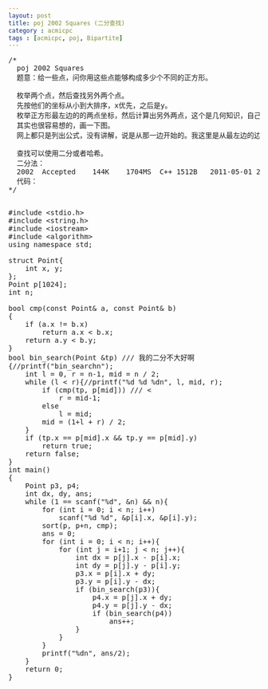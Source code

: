 ```yaml
---
layout: post
title: poj 2002 Squares (二分查找)
category : acmicpc
tags : [acmicpc, poj, Bipartite]
---
```


<pre>/*  
  poj 2002 Squares  
  题意：给一些点，问你用这些点能够构成多少个不同的正方形。  
  
  枚举两个点，然后查找另外两个点。  
  先按他们的坐标从小到大排序，x优先，之后是y。  
  枚举正方形最左边的的两点坐标，然后计算出另外两点，这个是几何知识，自己想一下吧。  
  其实也很容易想的，画一下图。  
  网上都只是列出公式，没有讲解，说是从那一边开始的。我这里是从最左边的边找另外两点。  
  
  查找可以使用二分或者哈希。  
  二分法：  
  2002	Accepted	144K	1704MS	C++	1512B	2011-05-01 23:45:51  
  代码：  
*/</pre>  
<!--more-->  
<pre>  
#include &lt;stdio.h&gt;  
#include &lt;string.h&gt;  
#include &lt;iostream&gt;  
#include &lt;algorithm&gt;  
using namespace std;  

struct Point{  
    int x, y;  
};  
Point p[1024];  
int n;  

bool cmp(const Point&amp; a, const Point&amp; b)  
{  
    if (a.x != b.x)  
        return a.x &lt; b.x;  
    return a.y &lt; b.y;  
}  
bool bin_search(Point &amp;tp) /// 我的二分不大好啊  
{//printf("bin_searchn");  
    int l = 0, r = n-1, mid = n / 2;  
    while (l &lt; r){//printf("%d %d %dn", l, mid, r);  
        if (cmp(tp, p[mid])) /// &lt;  
            r = mid-1;  
        else  
            l = mid;  
        mid = (1+l + r) / 2;  
    }  
    if (tp.x == p[mid].x &amp;&amp; tp.y == p[mid].y)  
        return true;  
    return false;  
}  
int main()  
{  
    Point p3, p4;                
    int dx, dy, ans;  
    while (1 == scanf("%d", &amp;n) &amp;&amp; n){  
        for (int i = 0; i &lt; n; i++)  
            scanf("%d %d", &amp;p[i].x, &amp;p[i].y);  
        sort(p, p+n, cmp);  
        ans = 0;  
        for (int i = 0; i &lt; n; i++){  
            for (int j = i+1; j &lt; n; j++){  
                int dx = p[j].x - p[i].x;  
                int dy = p[j].y - p[i].y;  
                p3.x = p[i].x + dy;  
                p3.y = p[i].y - dx;  
                if (bin_search(p3)){  
                    p4.x = p[j].x + dy;  
                    p4.y = p[j].y - dx;  
                    if (bin_search(p4))  
                        ans++;               
                }  
            }  
        }  
        printf("%dn", ans/2);  
    }  
    return 0;  
}</pre>  

